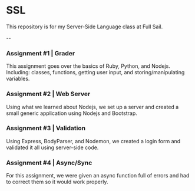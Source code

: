 # SSL
This repository is for my Server-Side Language class at Full Sail.

--


### Assignment #1 | Grader
This assignment goes over the basics of Ruby, Python, and Nodejs. Including: classes, functions, getting user input, and storing/manipulating variables.

### Assignment #2 | Web Server
Using what we learned about Nodejs, we set up a server and created a small generic application using Nodejs and Bootstrap.

### Assignment #3 | Validation
Using Express, BodyParser, and Nodemon, we created a login form and validated it all using server-side code.

### Assignment #4 | Async/Sync
For this assignment, we were given an async function full of errors and had to correct them so it would work properly.

